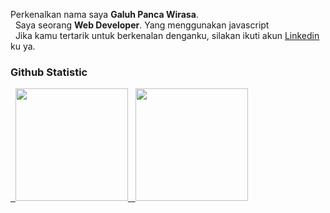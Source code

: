 Perkenalkan nama saya **Galuh Panca Wirasa**.<br>
 
Saya seorang **Web Developer**. Yang menggunakan javascript<br>
 
Jika kamu tertarik untuk berkenalan denganku, silakan ikuti akun [Linkedin](https://www.linkedin.com/) ku ya.
 
### Github Statistic
<p align="left">
<a href="https://github.com">
  <img height="180em" src="https://github-readme-stats-eight-theta.vercel.app/api?username=penuliscode&show_icons=true&theme=algolia&include_all_commits=true&count_private=true"/>
  <img height="180em" src="https://github-readme-stats-eight-theta.vercel.app/api/top-langs/?username=penuliscode&layout=compact&layout=compact&theme=algolia"/>
</a>
</p>

